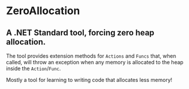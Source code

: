 # ZeroAllocation
A .NET Standard tool, forcing zero heap allocation.
---

The tool provides extension methods for `Actions` and `Funcs` that, when called,
will throw an exception when any memory is allocated to the heap inside the `Action`/`Func`.

Mostly a tool for learning to writing code that allocates less memory!
